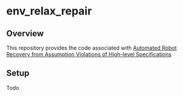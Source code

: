 # env_relax_repair

## Overview

This repository provides the code associated with [Automated Robot Recovery from Assumption Violations of High-level Specifications]()

## Setup

Todo
